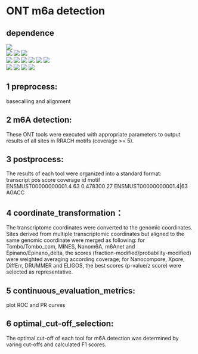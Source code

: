 # ONT m6a detection
## dependence
![](https://img.shields.io/badge/software%2Fpackage-version-blue)  
![](https://img.shields.io/badge/Guppy-v5.0.7-green)
![](https://img.shields.io/badge/Minimap2-v2.17-green)
![](https://img.shields.io/badge/samtools-v1.6-green)  
![](https://img.shields.io/badge/Tombo-v1.5.1-orange)
![](https://img.shields.io/badge/MINES-v0.0-orange)
![](https://img.shields.io/badge/Nanom6A-v2.0-orange)
![](https://img.shields.io/badge/m6Anet-v1.0-orange)
![](https://img.shields.io/badge/Nanocompore-v1.0.0-orange)
![](https://img.shields.io/badge/Xpore-v2.0-orange)  
![](https://img.shields.io/badge/DiffErr-v0.2-green)
![](https://img.shields.io/badge/DRUMMER-v0.0-green)
![](https://img.shields.io/badge/ELIGOS-v2.0.1-green)
![](https://img.shields.io/badge/Epinano-v1.2.0-green)  

## 1 preprocess:
basecalling and alignment

## 2 m6A detection:
These ONT tools were executed with appropriate parameters to output results of all sites in RRACH motifs (coverage >= 5).

## 3 postprocess:
The results of each tool were organized into a standard format:  
transcript pos score coverage id motif  
ENSMUST00000000001.4	63	0.478300	27	ENSMUST00000000001.4|63	AGACC

## 4 coordinate_transformation：
The transcriptome coordinates were converted to the genomic coordinates. Sites derived from multiple transcriptomic coordinates but aligned to the same genomic coordinate were merged as following: for Tombo/Tombo_com, MINES, Nanom6A, m6Anet and Epinano/Epinano_delta, the scores (fraction-modified/probability-modified) were weighted averaging according coverage; for Nanocompore, Xpore, DiffErr, DRUMMER and ELIGOS, the best scores (p-value/z score) were selected as representative.

## 5 continuous_evaluation_metrics:
plot ROC and PR curves

## 6 optimal_cut-off_selection:
The optimal cut-off of each tool for m6A detection was determined by varing cut-offs and calculated F1 scores.
